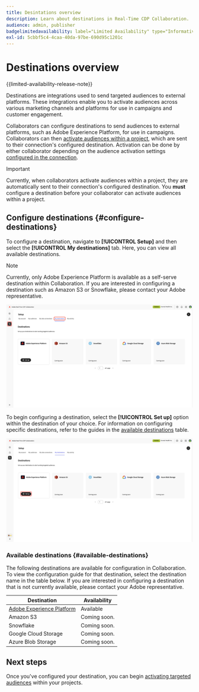```yaml
---
title: Desintations overview
description: Learn about destinations in Real-Time CDP Collaboration.
audience: admin, publisher
badgelimitedavailability: label="Limited Availability" type="Informative" url="https://helpx.adobe.com/legal/product-descriptions/real-time-customer-data-platform-collaboration.html newtab=true"
exl-id: 5cbbf5c4-4caa-40da-97be-690d95c1201c
---
```

# Destinations overview

{{limited-availability-release-note}}

Destinations are integrations used to send targeted audiences to external platforms. These integrations enable you to activate audiences across various marketing channels and platforms for use in campaigns and customer engagement.

Collaborators can configure destinations to send audiences to external platforms, such as Adobe Experience Platform, for use in campaigns. Collaborators can then [activate audiences within a project](../collaborate/activate.md), which are sent to their connection's configured destination. Activation can be done by either collaborator depending on the audience activation settings [configured in the connection](/help/guide/connect/establishing-connections.md#configure-connection-settings).

>[!IMPORTANT]
>
>Currently, when collaborators activate audiences within a project, they are automatically sent to their connection's configured destination. You **must** configure a destination before your collaborator can activate audiences within a project. 

## Configure destinations {#configure-destinations}

To configure a destination, navigate to **[!UICONTROL Setup]** and then select the **[!UICONTROL My destinations]** tab. Here, you can view all available destinations.

>[!NOTE]
>
> Currently, only Adobe Experience Platform is available as a self-serve destination within Collaboration. If you are interested in configuring a destination such as Amazon S3 or Snowflake, please contact your Adobe representative.

![The My destinations tab in the Setup workspace showing the available destinations.](/help/assets/destinations/overview/my-destinations-overview.png)

To begin configuring a destination, select the **[!UICONTROL Set up]** option within the destination of your choice. For information on configuring specific destinations, refer to the guides in the [available destinations](#available-destinations) table.

![The My destinations workspace with the Set up option highlighted for the Adobe Experience Platform desintation.](/help/assets/destinations/overview/my-destinations-set-up.png)

### Available destinations {#available-destinations}

The following destinations are available for configuration in Collaboration. To view the configuration guide for that destination, select the destination name in the table below. If you are interested in configuring a destination that is not currently available, please contact your Adobe representative.

| Destination | Availability |
| --- | --- |
| [Adobe Experience Platform](./experience-platform.md) | Available |
| Amazon S3 | Coming soon. |
| Snowflake | Coming soon. |
| Google Cloud Storage | Coming soon. |
| Azure Blob Storage | Coming soon. |

## Next steps

Once you've configured your destination, you can begin [activating targeted audiences](../collaborate/activate.md) within your projects.
